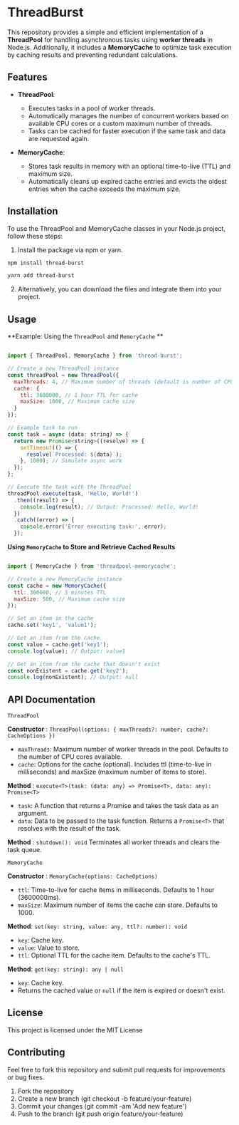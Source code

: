 # ThreadBurst

This repository provides a simple and efficient implementation of a **ThreadPool** for handling asynchronous tasks using **worker threads** in Node.js. Additionally, it includes a **MemoryCache** to optimize task execution by caching results and preventing redundant calculations.

## Features

- **ThreadPool**:
  - Executes tasks in a pool of worker threads.
  - Automatically manages the number of concurrent workers based on available CPU cores or a custom maximum number of threads.
  - Tasks can be cached for faster execution if the same task and data are requested again.

- **MemoryCache**:
  - Stores task results in memory with an optional time-to-live (TTL) and maximum size.
  - Automatically cleans up expired cache entries and evicts the oldest entries when the cache exceeds the maximum size.

## Installation

To use the ThreadPool and MemoryCache classes in your Node.js project, follow these steps:

1. Install the package via npm or yarn.

```bash
npm install thread-burst
``` 
```bash
yarn add thread-burst
``` 

2. Alternatively, you can download the files and integrate them into your project.


## Usage

**Example: Using the `ThreadPool` and `MemoryCache` **

```javascript

import { ThreadPool, MemoryCache } from 'thread-burst';

// Create a new ThreadPool instance
const threadPool = new ThreadPool({
  maxThreads: 4, // Maximum number of threads (default is number of CPU cores)
  cache: {
    ttl: 3600000, // 1 hour TTL for cache
    maxSize: 1000, // Maximum cache size
  }
});

// Example task to run
const task = async (data: string) => {
  return new Promise<string>((resolve) => {
    setTimeout(() => {
      resolve(`Processed: ${data}`);
    }, 1000); // Simulate async work
  });
};

// Execute the task with the ThreadPool
threadPool.execute(task, 'Hello, World!')
  .then((result) => {
    console.log(result); // Output: Processed: Hello, World!
  })
  .catch((error) => {
    console.error('Error executing task:', error);
  });
```

**Using `MemoryCache` to Store and Retrieve Cached Results**

```javascript

import { MemoryCache } from 'threadpool-memorycache';

// Create a new MemoryCache instance
const cache = new MemoryCache({
  ttl: 300000, // 5 minutes TTL
  maxSize: 500, // Maximum cache size
});

// Set an item in the cache
cache.set('key1', 'value1');

// Get an item from the cache
const value = cache.get('key1');
console.log(value); // Output: value1

// Get an item from the cache that doesn't exist
const nonExistent = cache.get('key2');
console.log(nonExistent); // Output: null

```

## API Documentation

`ThreadPool`

__Constructor__ : `ThreadPool(options: { maxThreads?: number; cache?: CacheOptions })`
+ `maxThreads`: Maximum number of worker threads in the pool. Defaults to the number of CPU cores available.
+ `cache`: Options for the cache (optional). Includes ttl (time-to-live in milliseconds) and maxSize (maximum number of items to store).

__Method__ : `execute<T>(task: (data: any) => Promise<T>, data: any): Promise<T>`
+ `task`: A function that returns a Promise and takes the task data as an argument.
+ `data`: Data to be passed to the task function.
Returns a `Promise<T>` that resolves with the result of the task.

__Method__ : `shutdown(): void`
Terminates all worker threads and clears the task queue.

`MemoryCache`

__Constructor__ : `MemoryCache(options: CacheOptions)`
+ `ttl`: Time-to-live for cache items in milliseconds. Defaults to 1 hour (3600000ms).
+ `maxSize`: Maximum number of items the cache can store. Defaults to 1000.

__Method__: `set(key: string, value: any, ttl?: number): void`
+ `key`: Cache key.
+ `value`: Value to store.
+ `ttl`: Optional TTL for the cache item. Defaults to the cache's TTL.

__Method__: `get(key: string): any | null`
+ `key`: Cache key.
+ Returns the cached value or `null` if the item is expired or doesn't exist.


## License
This project is licensed under the MIT License 


## Contributing
Feel free to fork this repository and submit pull requests for improvements or bug fixes.

1. Fork the repository
2. Create a new branch (git checkout -b feature/your-feature)
3. Commit your changes (git commit -am 'Add new feature')
4. Push to the branch (git push origin feature/your-feature)
